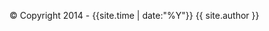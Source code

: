 <div class="fotter">
  <p>&copy;&nbsp;Copyright 2014 - {{site.time | date:"%Y"}}&nbsp;{{ site.author }}</p>
</div>